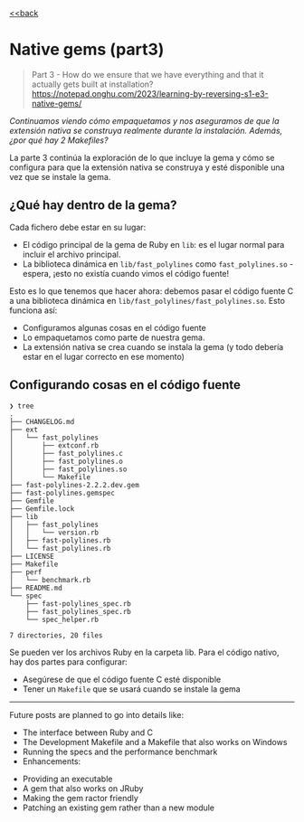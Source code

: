 [<<back](README.md)

# Native gems (part3)

> Part 3 - How do we ensure that we have everything and that it actually gets built at installation? https://notepad.onghu.com/2023/learning-by-reversing-s1-e3-native-gems/

_Continuamos viendo cómo empaquetamos y nos aseguramos de que la extensión nativa se construya realmente durante la instalación. Además, ¿por qué hay 2 Makefiles?_

La parte 3 continúa la exploración de lo que incluye la gema y cómo se configura para que la extensión nativa se construya y esté disponible una vez que se instale la gema.

## ¿Qué hay dentro de la gema?

Cada fichero debe estar en su lugar:
* El código principal de la gema de Ruby en `lib`: es el lugar normal para incluir el archivo principal.
* La biblioteca dinámica en `lib/fast_polylines` como `fast_polylines.so` - espera, ¡esto no existía cuando vimos el código fuente!

Esto es lo que tenemos que hacer ahora: debemos pasar el código fuente C a una biblioteca dinámica en `lib/fast_polylines/fast_polylines.so`. Esto funciona así:

* Configuramos algunas cosas en el código fuente
* Lo empaquetamos como parte de nuestra gema.
* La extensión nativa se crea cuando se instala la gema (y todo debería estar en el lugar correcto en ese momento)

## Configurando cosas en el código fuente

```
❯ tree
.
├── CHANGELOG.md
├── ext
│   └── fast_polylines
│       ├── extconf.rb
│       ├── fast_polylines.c
│       ├── fast_polylines.o
│       ├── fast_polylines.so
│       └── Makefile
├── fast-polylines-2.2.2.dev.gem
├── fast-polylines.gemspec
├── Gemfile
├── Gemfile.lock
├── lib
│   ├── fast_polylines
│   │   └── version.rb
│   ├── fast-polylines.rb
│   └── fast_polylines.rb
├── LICENSE
├── Makefile
├── perf
│   └── benchmark.rb
├── README.md
└── spec
    ├── fast-polylines_spec.rb
    ├── fast_polylines_spec.rb
    └── spec_helper.rb

7 directories, 20 files

```

Se pueden ver los archivos Ruby en la carpeta lib.
Para el código nativo, hay dos partes para configurar:
* Asegúrese de que el código fuente C esté disponible
* Tener un `Makefile` que se usará cuando se instale la gema


----

Future posts are planned to go into details like:
* The interface between Ruby and C
* The Development Makefile and a Makefile that also works on Windows
* Running the specs and the performance benchmark
* Enhancements:
- Providing an executable
- A gem that also works on JRuby
- Making the gem ractor friendly
- Patching an existing gem rather than a new module
